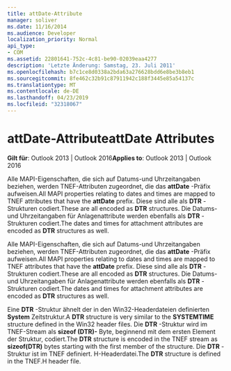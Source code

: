 ```yaml
---
title: attDate-Attribute
manager: soliver
ms.date: 11/16/2014
ms.audience: Developer
localization_priority: Normal
api_type:
- COM
ms.assetid: 22801641-752c-4c81-be90-02039eaa4277
description: 'Letzte Änderung: Samstag, 23. Juli 2011'
ms.openlocfilehash: b7c1ce8d0338a2bda63a276628bdd6e8be3b8eb1
ms.sourcegitcommit: 8fe462c32b91c87911942c188f3445e85a54137c
ms.translationtype: MT
ms.contentlocale: de-DE
ms.lasthandoff: 04/23/2019
ms.locfileid: "32318067"
---
```

# <a name="attdate-attributes"></a><span data-ttu-id="efbcf-103">attDate-Attribute</span><span class="sxs-lookup"><span data-stu-id="efbcf-103">attDate Attributes</span></span>

  
  
<span data-ttu-id="efbcf-104">**Gilt für**: Outlook 2013 | Outlook 2016</span><span class="sxs-lookup"><span data-stu-id="efbcf-104">**Applies to**: Outlook 2013 | Outlook 2016</span></span> 
  
<span data-ttu-id="efbcf-105">Alle MAPI-Eigenschaften, die sich auf Datums-und Uhrzeitangaben beziehen, werden TNEF-Attributen zugeordnet, die das **attDate** -Präfix aufweisen.</span><span class="sxs-lookup"><span data-stu-id="efbcf-105">All MAPI properties relating to dates and times are mapped to TNEF attributes that have the **attDate** prefix.</span></span> <span data-ttu-id="efbcf-106">Diese sind alle als **DTR** -Strukturen codiert.</span><span class="sxs-lookup"><span data-stu-id="efbcf-106">These are all encoded as **DTR** structures.</span></span> <span data-ttu-id="efbcf-107">Die Datums-und Uhrzeitangaben für Anlagenattribute werden ebenfalls als **DTR** -Strukturen codiert.</span><span class="sxs-lookup"><span data-stu-id="efbcf-107">The dates and times for attachment attributes are encoded as **DTR** structures as well.</span></span> 
  
<span data-ttu-id="efbcf-108">Alle MAPI-Eigenschaften, die sich auf Datums-und Uhrzeitangaben beziehen, werden TNEF-Attributen zugeordnet, die das **attDate** -Präfix aufweisen.</span><span class="sxs-lookup"><span data-stu-id="efbcf-108">All MAPI properties relating to dates and times are mapped to TNEF attributes that have the **attDate** prefix.</span></span> <span data-ttu-id="efbcf-109">Diese sind alle als **DTR** -Strukturen codiert.</span><span class="sxs-lookup"><span data-stu-id="efbcf-109">These are all encoded as **DTR** structures.</span></span> <span data-ttu-id="efbcf-110">Die Datums-und Uhrzeitangaben für Anlagenattribute werden ebenfalls als **DTR** -Strukturen codiert.</span><span class="sxs-lookup"><span data-stu-id="efbcf-110">The dates and times for attachment attributes are encoded as **DTR** structures as well.</span></span> 
  
<span data-ttu-id="efbcf-111">Eine **DTR** -Struktur ähnelt der in den Win32-Headerdateien definierten **System** Zeitstruktur.</span><span class="sxs-lookup"><span data-stu-id="efbcf-111">A **DTR** structure is very similar to the **SYSTEMTIME** structure defined in the Win32 header files.</span></span> <span data-ttu-id="efbcf-112">Die **DTR** -Struktur wird im TNEF-Stream als **sizeof (DTR)-** Byte, beginnend mit dem ersten Element der Struktur, codiert.</span><span class="sxs-lookup"><span data-stu-id="efbcf-112">The **DTR** structure is encoded in the TNEF stream as **sizeof(DTR)** bytes starting with the first member of the structure.</span></span> <span data-ttu-id="efbcf-113">Die **DTR** -Struktur ist im TNEF definiert. H-Headerdatei.</span><span class="sxs-lookup"><span data-stu-id="efbcf-113">The **DTR** structure is defined in the TNEF.H header file.</span></span> 
  


